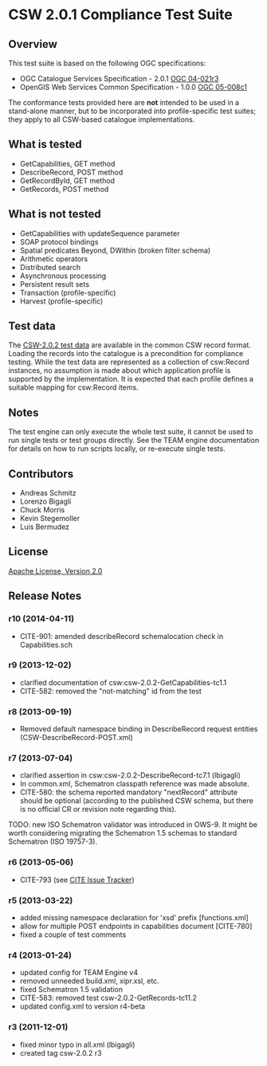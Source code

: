 # CSW 2.0.1 Compliance Test Suite

## Overview

This test suite is based on the following OGC specifications:

- OGC Catalogue Services Specification - 2.0.1 [OGC 04-021r3](http://portal.opengeospatial.org/files/?artifact_id=5929&amp;version=2) 
- OpenGIS Web Services Common Specification - 1.0.0 [OGC 05-008c1](https://portal.opengeospatial.org/files/?artifact_id=8798)

The conformance tests provided here are **not** intended to be used in a stand-alone 
manner, but to be incorporated into profile-specific test suites; they apply to all 
CSW-based catalogue implementations.

## What is tested

- GetCapabilities, GET method
- DescribeRecord, POST method
- GetRecordById, GET method
- GetRecords, POST method

## What is not tested

- GetCapabilities with updateSequence parameter
- SOAP protocol bindings
- Spatial predicates Beyond, DWithin (broken filter schema)
- Arithmetic operators
- Distributed search
- Asynchronous processing
- Persistent result sets
- Transaction (profile-specific)
- Harvest (profile-specific)


##  Test data

The [CSW-2.0.2 test data](data-csw-2.0.2.zip) are available in 
the common CSW record format. Loading the records into the catalogue is a 
precondition for compliance testing. While the test data are represented 
as a collection of csw:Record instances, no assumption is made about which 
application profile is supported by the implementation. It is expected that 
each profile defines a suitable mapping for csw:Record items.

##  Notes

The test engine can only execute the whole test suite, it cannot be used to 
run single tests or test groups directly. See the TEAM engine documentation 
for details on how to run scripts locally, or re-execute single tests.

##  Contributors

   - Andreas Schmitz 
   - Lorenzo Bigagli
   - Chuck Morris
   - Kevin Stegemoller
   - Luis Bermudez

##  License

[Apache License, Version 2.0](http://opensource.org/licenses/Apache-2.0 "Apache License")


##  Release Notes

### r10 (2014-04-11)

- CITE-901: amended describeRecord schemalocation check in Capabilities.sch

### r9 (2013-12-02) 

- clarified documentation of csw:csw-2.0.2-GetCapabilities-tc1.1
- CITE-582: removed the "not-matching" id from the test

###  r8 (2013-09-19) 
- Removed default namespace binding in DescribeRecord request entities (CSW-DescribeRecord-POST.xml) 

###  r7 (2013-07-04) 

- clarified assertion in csw:csw-2.0.2-DescribeRecord-tc7.1 (lbigagli)
- In common.xml, Schematron classpath reference was made absolute.
- CITE-580: the schema reported mandatory "nextRecord" attribute should be optional (according to 
  the published CSW schema, but there is no official CR or revision note regarding this).

TODO: new ISO Schematron validator was introduced in OWS-9. It might be worth considering
migrating the Schematron 1.5 schemas to standard Schematron (ISO 19757-3).

### r6 (2013-05-06)

- CITE-793 (see [CITE Issue Tracker](http://cite.opengeospatial.org/issues "Public Issue Tracker"))

### r5 (2013-03-22)

- added missing namespace declaration for 'xsd' prefix [functions.xml]
- allow for multiple POST endpoints in capabilities document [CITE-780]
- fixed a couple of test comments

### r4 (2013-01-24)

- updated config for TEAM Engine v4
- removed unneeded build.xml, xipr.xsl, etc.
- fixed Schematron 1.5 validation
- CITE-583: removed test csw-2.0.2-GetRecords-tc11.2
- updated config.xml to version r4-beta

### r3 (2011-12-01)

- fixed minor typo in all.xml (lbigagli)
- created tag csw-2.0.2 r3
